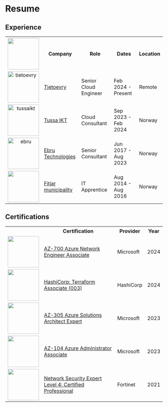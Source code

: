 # Resume

## Experience

<table>
  <tr>
    <th><div>
        <img src="" alt="" width="100"/>
      </div></th>
    <th>Company</th>
    <th>Role</th>
    <th>Dates</th>
    <th>Location</th>
  </tr>
  <tr >
    <td>
      <div align="center">
        <img src="https://asset.brandfetch.io/idezujSnbi/idHlyIqMsW.png" class="rounded-lg" alt="tietoevry" width="100"/>
      </div>
    </td>
    <td class="align-middle"><a href="https://tietoevry.com">Tietoevry</a></td>
    <td class="align-middle">Senior Cloud Engineer</td>
    <td class="align-middle">Feb 2024 - Present</td>
    <td class="align-middle">Remote</td>
  </tr>
  <tr>
    <td>
      <div align="center">
        <img src="https://cdn-assets-cloud.frontify.com/s3/frontify-cloud-files-us/eyJwYXRoIjoiZnJvbnRpZnlcL2FjY291bnRzXC83MlwvMjA4MzUzXC9wcm9qZWN0c1wvMjgxMDI0XC9hc3NldHNcL2FlXC81MDY3NTQ5XC9iYjFkZWUwNDc4YmVmMWFmY2ZiYTljZTg3N2RhYjQ3MS0xNjEwNDQ1NjQzLnBuZyJ9:frontify:9tSVXKko83vVhBq-lnavCIx3mSjdMO1o3l-ymUVBUNw?width=2400" class="rounded-lg" alt="tussaikt" width="100"/>
      </div>
    </td>
    <td class="align-middle"><a href="https://tussa.no">Tussa IKT</a></td>
    <td class="align-middle">Cloud Consultant</td>
    <td class="align-middle">Sep 2023 - Feb 2024</td>
    <td class="align-middle">Norway</td>
  </tr>
  <tr>
    <td>
      <div align="center">
        <img src="https://i.ibb.co/zbm3F0K/download.png" class="rounded-lg" alt="ebru" width="100"/>
      </div>
    </td>
    <td class="align-middle"><a href="https://ebru.no">Ebru Technologies</a></td>
    <td class="align-middle">Senior Consultant</td>
    <td class="align-middle">Jun 2017 - Aug 2023</td>
    <td class="align-middle" >Norway</td>
  </tr>
  <tr>
    <td>
      <div align="center">
        <img src="" alt="" width="100"/>
      </div>
    </td>
    <td class="align-middle"><a href="https://fitjar.kommune.no">Fitjar municipality</a></td>
    <td class="align-middle">IT Apprentice</td>
    <td class="align-middle">Aug 2014 - Aug 2016</td>
    <td class="align-middle">Norway</td>
  </tr>
</table>


## Certifications

<table>
  <tr>
    <th></th>
    <th>Certification</th>
    <th>Provider</th>
    <th>Year</th>
  </tr>
  <tr >
  <td>
      <div align="center">
        <img src="https://learn.microsoft.com/en-us/media/learn/certification/badges/microsoft-certified-associate-badge.svg" class="rounded-lg" alt="" width="100"/>
      </div>
    </td>
    <td class="align-middle"><a href="https://learn.microsoft.com/en-us/credentials/certifications/azure-network-engineer-associate/">AZ-700 Azure Network Engineer Associate</a></td>
    <td class="align-middle">Microsoft</td>
    <td class="align-middle">2024</td>
  </tr>
  <td>
      <div align="center">
        <img src="https://images.credly.com/size/340x340/images/85b9cfc4-257a-4742-878c-4f7ab4a2631b/image.png" class="rounded-lg" alt="" width="100"/>
      </div>
    </td>
    <td class="align-middle"><a href="https://www.credly.com/badges/0fe3f9aa-05df-4da4-8ddb-859d0d5d0d49">HashiCorp: Terraform Associate (003)</a></td>
    <td class="align-middle">HashiCorp</td>
    <td class="align-middle">2024</td>
  </tr>
  <td>
      <div align="center">
        <img src="https://learn.microsoft.com/en-us/media/learn/certification/badges/microsoft-certified-expert-badge.svg" class="rounded-lg" alt="" width="100"/>
      </div>
    </td>
    <td class="align-middle"><a href="https://learn.microsoft.com/en-us/credentials/certifications/azure-solutions-architect/">AZ-305 Azure Solutions Architect Expert</a></td>
    <td class="align-middle">Microsoft</td>
    <td class="align-middle">2023</td>
  </tr>
  <tr>
  <td>
      <div align="center">
        <img src="https://learn.microsoft.com/en-us/media/learn/certification/badges/microsoft-certified-associate-badge.svg" class="rounded-lg" alt="" width="100"/>
      </div>
    </td>
    <td class="align-middle"><a href="https://learn.microsoft.com/en-us/credentials/certifications/azure-administrator/">AZ-104 Azure Administrator Associate</a></td>
    <td class="align-middle">Microsoft</td>
    <td class="align-middle">2023</td>
  </tr>
  <tr>
  <td>
      <div align="center">
        <img src="https://images.credly.com/size/110x110/images/7822016c-371e-45c9-9a99-4f5e28d1d0f0/image.png" class="rounded-lg" alt="" width="100"/>
      </div>
    </td>
    <td class="align-middle"><a href="https://www.credly.com/org/fortinet/badge/fortinet-certified-professional-network-security">Network Security Expert Level 4: Certified Professional</a></td>
    <td class="align-middle">Fortinet</td>
    <td class="align-middle">2021</td>
  </tr>
</table>
